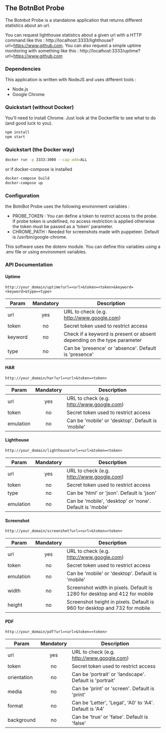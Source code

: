 ## The BotnBot Probe

The Botnbot Probe is a standalone application that returns different statistics about an url.

You can request lighthouse statistics about a given url with a HTTP command like this : http://localhost:3333/lighthouse?url=https://www.github.com.
You can also request a simple uptime monitoring with something like this : http://localhost:3333/uptime?url=https://www.github.com

### Dependencies

This application is written with NodeJS and uses different tools :

* Node.js
* Google Chrome

### Quickstart (without Docker)

You'll need to install Chrome. Just look at the Dockerfile to see what to do (and good luck to you).


```sh
npm install
npm start
```

### Quickstart (the Docker way)

```sh
docker run -p 3333:3000 --cap-add=ALL
```

or if docker-compose is installed

```sh
docker-compose build
docker-compose up
```

### Configuration

the BotnBot Probe uses the following environment variables :

* PROBE_TOKEN : You can define a token to restrict access to the probe. If probe token is undefined, no access restriction is applied otherwise the token must be passed as a 'token' parameter.
* CHROME_PATH : Needed for screenshots made with puppeteer. Default is /usr/bin/google-chrome.

This software uses the dotenv module. You can define this variables using a .env file or using environment variables.

### API Documentation

#### Uptime

```
http://your_domain/uptime?url=<url>&token=<token>&keyword=<keyword>&type=<type>
```

| Param   | Mandatory | Description  |
| --------|:---------:| -----|
| url     | yes       | URL to check (e.g. http://www.google.com)|
| token   | no        | Secret token used to restrict access |
| keyword | no        | Check if a keyword is present or absent depending on the type parameter |
| type    | no        | Can be 'presence' or 'absence'. Default is 'presence' |

#### HAR

```
http://your_domain/har?url=<url>&token=<token>
```

| Param   | Mandatory | Description  |
| --------|:---------:| -----|
| url     | yes       | URL to check (e.g. http://www.google.com)|
| token   | no        | Secret token used to restrict access |
| emulation | no      | Can be 'mobile' or 'desktop'. Default is 'mobile' |

#### Lighthouse

```
http://your_domain/lighthouse?url=<url>&token=<token>
```

| Param   | Mandatory | Description  |
| --------|:---------:| -----|
| url     | yes       | URL to check (e.g. http://www.google.com)|
| token   | no        | Secret token used to restrict access |
| type    | no        | Can be 'html' or 'json'. Default is 'json' |
| emulation | no      | Can be 'mobile', 'desktop' or 'none'. Default is 'mobile' |

#### Screenshot

```
http://your_domain/screenshot?url=<url>&token=<token>
```
| Param   | Mandatory | Description  |
| --------|:---------:| -----|
| url     | yes       | URL to check (e.g. http://www.google.com)|
| token   | no        | Secret token used to restrict access |
| emulation | no      | Can be 'mobile' or 'desktop'. Default is 'mobile' |
| width   | no        | Screenshot width in pixels. Default is 1280 for desktop and 412 for mobile |
| height  | no        | Screenshot height in pixels. Default is 960 for desktop and 732 for mobile |


#### PDF

```
http://your_domain/pdf?url=<url>&token=<token>
```

| Param   | Mandatory | Description  |
| --------|:---------:| -----|
| url     | yes       | URL to check (e.g. http://www.google.com)|
| token   | no        | Secret token used to restrict access |
| orientation | no    | Can be 'portrait' or 'landscape'. Default is 'portrait' |
| media   | no        | Can be 'print' or 'screen'. Default is 'print' |
| format  | no        | Can be 'Letter', 'Legal', 'A0' to 'A4'. Default is 'A4' |
| background | no     | Can be 'true' or 'false'. Default is 'false' |
 